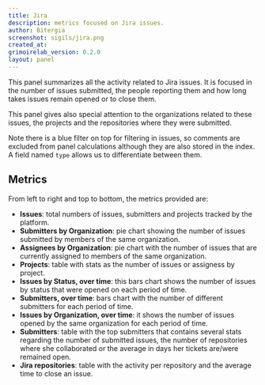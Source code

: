 ```yaml
---
title: Jira
description: metrics focused on Jira issues.
author: Bitergia
screenshot: sigils/jira.png
created_at:
grimoirelab_version: 0.2.0
layout: panel
---
```


This panel summarizes all the activity related to Jira issues. It is
focused in the number of issues submitted, the people reporting
them and how long takes issues remain opened or to close them.

This panel gives also special attention to the organizations related
to these issues, the projects and the repositories where they were
submitted.

Note there is a blue filter on top for filtering in issues, so comments
are excluded from panel calculations although they are also stored in the
index. A field named `type` allows us to differentiate between them.


## Metrics

From left to right and top to bottom, the metrics provided are:

* **Issues**: total numbers of issues, submitters and projects tracked
  by the platform.
* **Submitters by Organization**: pie chart showing the number of issues
  submitted by members of the same organization.
* **Assignees by Organization**: pie chart with the number of issues
  that are currently assigned to members of the same organization.
* **Projects**: table with stats as the number of issues or assigness
  by project.
* **Issues by Status, over time**: this bars chart shows the number of
  issues by status that were opened on each period of time.
* **Submitters, over time**: bars chart with the number of different
  submitters for each period of time.
* **Issues by Organization, over time**: it shows the number of issues
  opened by the same organization for each period of time.
* **Submitters**: table with the top submitters that contains several
  stats regarding the number of submitted issues, the number of repositories
  where she collaborated or the average in days her tickets are/were
  remained open.
* **Jira repositories**: table with the activity per repository and the
  average time to close an issue.
